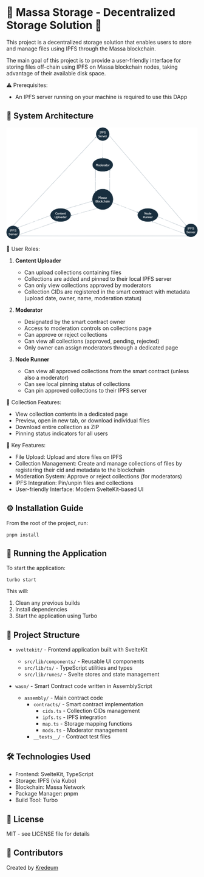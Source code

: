 # 🎉 Massa Storage - Decentralized Storage Solution 🎉

This project is a decentralized storage solution that enables users to store and manage files using IPFS through the Massa blockchain.

The main goal of this project is to provide a user-friendly interface for storing files off-chain using IPFS on Massa blockchain nodes, taking advantage of their available disk space.

⚠️ Prerequisites:

- An IPFS server running on your machine is required to use this DApp

## 🔄 System Architecture

![Massa Storage Architecture](images/architecture.png)

👥 User Roles:

1. **Content Uploader**

   - Can upload collections containing files
   - Collections are added and pinned to their local IPFS server
   - Can only view collections approved by moderators
   - Collection CIDs are registered in the smart contract with metadata (upload date, owner, name, moderation status)

2. **Moderator**

   - Designated by the smart contract owner
   - Access to moderation controls on collections page
   - Can approve or reject collections
   - Can view all collections (approved, pending, rejected)
   - Only owner can assign moderators through a dedicated page

3. **Node Runner**
   - Can view all approved collections from the smart contract (unless also a moderator)
   - Can see local pinning status of collections
   - Can pin approved collections to their IPFS server

📂 Collection Features:

- View collection contents in a dedicated page
- Preview, open in new tab, or download individual files
- Download entire collection as ZIP
- Pinning status indicators for all users

🔑 Key Features:

- File Upload: Upload and store files on IPFS
- Collection Management: Create and manage collections of files by registering their cid and metadata to the blockchain
- Moderation System: Approve or reject collections (for moderators)
- IPFS Integration: Pin/unpin files and collections
- User-friendly Interface: Modern SvelteKit-based UI

## ⚙️ Installation Guide

From the root of the project, run:

```shell
pnpm install
```

## 🚀 Running the Application

To start the application:

```shell
turbo start
```

This will:

1. Clean any previous builds
2. Install dependencies
3. Start the application using Turbo

## 📁 Project Structure

- `sveltekit/` - Frontend application built with SvelteKit

  - `src/lib/components/` - Reusable UI components
  - `src/lib/ts/` - TypeScript utilities and types
  - `src/lib/runes/` - Svelte stores and state management

- `wasm/` - Smart Contract code written in AssemblyScript
  - `assembly/` - Main contract code
    - `contracts/` - Smart contract implementation
      - `cids.ts` - Collection CIDs management
      - `ipfs.ts` - IPFS integration
      - `map.ts` - Storage mapping functions
      - `mods.ts` - Moderator management
    - `__tests__/` - Contract test files

## 🛠️ Technologies Used

- Frontend: SvelteKit, TypeScript
- Storage: IPFS (via Kubo)
- Blockchain: Massa Network
- Package Manager: pnpm
- Build Tool: Turbo

## 📝 License

MIT - see LICENSE file for details

## 👥 Contributors

Created by [Kredeum](http://labs.kredeum.com/)
